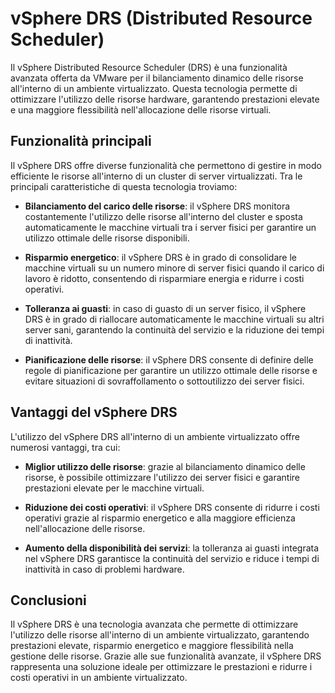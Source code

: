 # vSphere DRS (Distributed Resource Scheduler)

Il vSphere Distributed Resource Scheduler (DRS) è una funzionalità avanzata offerta da VMware per il bilanciamento dinamico delle risorse all'interno di un ambiente virtualizzato. Questa tecnologia permette di ottimizzare l'utilizzo delle risorse hardware, garantendo prestazioni elevate e una maggiore flessibilità nell'allocazione delle risorse virtuali.

## Funzionalità principali

Il vSphere DRS offre diverse funzionalità che permettono di gestire in modo efficiente le risorse all'interno di un cluster di server virtualizzati. Tra le principali caratteristiche di questa tecnologia troviamo:

- **Bilanciamento del carico delle risorse**: il vSphere DRS monitora costantemente l'utilizzo delle risorse all'interno del cluster e sposta automaticamente le macchine virtuali tra i server fisici per garantire un utilizzo ottimale delle risorse disponibili.

- **Risparmio energetico**: il vSphere DRS è in grado di consolidare le macchine virtuali su un numero minore di server fisici quando il carico di lavoro è ridotto, consentendo di risparmiare energia e ridurre i costi operativi.

- **Tolleranza ai guasti**: in caso di guasto di un server fisico, il vSphere DRS è in grado di riallocare automaticamente le macchine virtuali su altri server sani, garantendo la continuità del servizio e la riduzione dei tempi di inattività.

- **Pianificazione delle risorse**: il vSphere DRS consente di definire delle regole di pianificazione per garantire un utilizzo ottimale delle risorse e evitare situazioni di sovraffollamento o sottoutilizzo dei server fisici.

## Vantaggi del vSphere DRS

L'utilizzo del vSphere DRS all'interno di un ambiente virtualizzato offre numerosi vantaggi, tra cui:

- **Miglior utilizzo delle risorse**: grazie al bilanciamento dinamico delle risorse, è possibile ottimizzare l'utilizzo dei server fisici e garantire prestazioni elevate per le macchine virtuali.

- **Riduzione dei costi operativi**: il vSphere DRS consente di ridurre i costi operativi grazie al risparmio energetico e alla maggiore efficienza nell'allocazione delle risorse.

- **Aumento della disponibilità dei servizi**: la tolleranza ai guasti integrata nel vSphere DRS garantisce la continuità del servizio e riduce i tempi di inattività in caso di problemi hardware.

## Conclusioni

Il vSphere DRS è una tecnologia avanzata che permette di ottimizzare l'utilizzo delle risorse all'interno di un ambiente virtualizzato, garantendo prestazioni elevate, risparmio energetico e maggiore flessibilità nella gestione delle risorse. Grazie alle sue funzionalità avanzate, il vSphere DRS rappresenta una soluzione ideale per ottimizzare le prestazioni e ridurre i costi operativi in un ambiente virtualizzato.